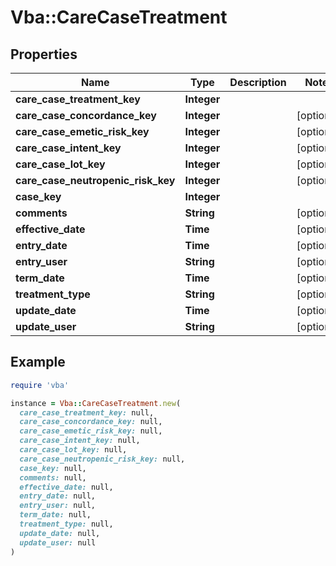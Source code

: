 # Vba::CareCaseTreatment

## Properties

| Name | Type | Description | Notes |
| ---- | ---- | ----------- | ----- |
| **care_case_treatment_key** | **Integer** |  |  |
| **care_case_concordance_key** | **Integer** |  | [optional] |
| **care_case_emetic_risk_key** | **Integer** |  | [optional] |
| **care_case_intent_key** | **Integer** |  | [optional] |
| **care_case_lot_key** | **Integer** |  | [optional] |
| **care_case_neutropenic_risk_key** | **Integer** |  | [optional] |
| **case_key** | **Integer** |  |  |
| **comments** | **String** |  | [optional] |
| **effective_date** | **Time** |  | [optional] |
| **entry_date** | **Time** |  | [optional] |
| **entry_user** | **String** |  | [optional] |
| **term_date** | **Time** |  | [optional] |
| **treatment_type** | **String** |  | [optional] |
| **update_date** | **Time** |  | [optional] |
| **update_user** | **String** |  | [optional] |

## Example

```ruby
require 'vba'

instance = Vba::CareCaseTreatment.new(
  care_case_treatment_key: null,
  care_case_concordance_key: null,
  care_case_emetic_risk_key: null,
  care_case_intent_key: null,
  care_case_lot_key: null,
  care_case_neutropenic_risk_key: null,
  case_key: null,
  comments: null,
  effective_date: null,
  entry_date: null,
  entry_user: null,
  term_date: null,
  treatment_type: null,
  update_date: null,
  update_user: null
)
```

